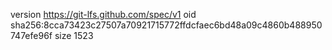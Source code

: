 version https://git-lfs.github.com/spec/v1
oid sha256:8cca73423c27507a70921715772ffdcfaec6bd48a09c4860b488950747efe96f
size 1523
